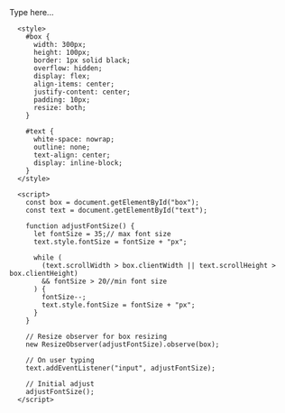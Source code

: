 <!DOCTYPE html>
<html lang="en">
<head>
    <meta charset="UTF-8">
    <meta name="viewport" content="width=device-width, initial-scale=1.0">
    <title>reactive text </title>
</head>
<body>
    <div id="box">
        <div id="text" contenteditable="true">Type here...</div>
      </div>
      
      <style>
        #box {
          width: 300px;
          height: 100px;
          border: 1px solid black;
          overflow: hidden;
          display: flex;
          align-items: center;
          justify-content: center;
          padding: 10px;
          resize: both;
        }
      
        #text {
          white-space: nowrap;
          outline: none;
          text-align: center;
          display: inline-block;
        }
      </style>
      
      <script>
        const box = document.getElementById("box");
        const text = document.getElementById("text");
      
        function adjustFontSize() {
          let fontSize = 35;// max font size
          text.style.fontSize = fontSize + "px";
      
          while (
            (text.scrollWidth > box.clientWidth || text.scrollHeight > box.clientHeight)
            && fontSize > 20//min font size 
          ) {
            fontSize--;
            text.style.fontSize = fontSize + "px";
          }
        }
      
        // Resize observer for box resizing
        new ResizeObserver(adjustFontSize).observe(box);
      
        // On user typing
        text.addEventListener("input", adjustFontSize);
      
        // Initial adjust
        adjustFontSize();
      </script>
      
</body>
</html>
